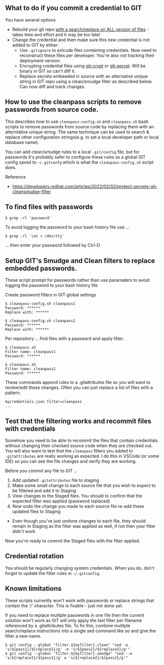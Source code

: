 ## What to do if you commit a credential to GIT

You have several options
- Rebuild your git repo [with a search/replace on ALL version of files](https://stackoverflow.com/questions/46950829/how-to-replace-a-string-in-whole-git-history) - takes time and effort and it may be too late!
- Change the credential and then make sure this new credential is not added to GIT by either: 
  - Use `.gitignore` to exlcude files containing credentials. Now need to reconstruct these files per developer. You're also not tracking their deployment version.
  - Encrypting credential files using [git-crypt](https://github.com/AGWA/git-crypt) or [git-secret](https://git-secret.io/). Will be binary in GIT so can't diff it.
  - Replace secrets embeeded in source with an alternative unique string in GIT repo using a clean/smudge filter as described below. Can now diff and track changes.

## How to use the cleanpass scripts to remove passwords from source code.

This describes how to use `cleanpass-config.sh` and `cleanpass.sh` bash scripts to remove passwords from source code by replacing them with an alterntative unique string.  The same technique can be used to search & replace other configuration strings(e.g. to set a local developer path or local database name). 

You can add clean/smudge rules to a local `.git/config` file, but for passwords it's probably safer to configure these
rules as a global GIT config saved to `~/.gitconfg` which is what the `cleanpass-config.sh` script does.

Reference
- https://developers.redhat.com/articles/2022/02/02/protect-secrets-git-cleansmudge-filter

## To find files with passwords

    $ grep -rl 'password'

To avoid logging the password to your bash history file use ...

    $ grep -rl `cat < /dev/tty`

... then enter your password followed by Ctrl-D

## Setup GIT's Smudge and Clean filters to replace embedded passwords.

These script prompt for passwords rather than use paramaters to avoid logging the password to your bash history file

Create password filters in GIT global settings

    $ cleanpass-config.sh cleanpass1
    Password: ******
    Replace with: ******

    $ cleanpass-config.sh cleanpass2
    Password: ******
    Replace with: ******

Per repository ... find files with a password and apply filter.

    $ cleanpass.sh 
    Filter name: cleanpass1
    Password: ******

    $ cleanpass.sh 
    Filter name: cleanpass2
    Password: ******

These commands append rules to a .gitattributes file so you will want to review/edit these changes.
Often you can just replace a list of files with a pattern.

```
mycredentials.json filter=cleanpass
...
```

## Test that the filtering works and recommit files with credentials

Somehow you need to be able to recommit the files that contain credentials without changing their checked source code when they are checked out.
You will also want to test that the `cleanpass` filters you added to `.gitattributes` are really working as expected. 
I do this in VSCode (or some IDE) so you can see the file changes and verify they are working.

Before you commit any file to GIT ...

1.  Add updated `.gitattributes` file to staging 
2.  Make some small change to each source file that you wish to expect to be filtered and add it to Staging
3.  View changes to the Staged files. You should to confirm that the expected filter was applied (password replaced)
4.  Now undo the change you made to each source file re-add these updated files to Staging
  - Even though you've just undone changes to each file, they should remain in Staging as the filter was applied as well, if not then your filter didn't work

Now you're ready to commit the Staged files with the filter applied.

## Credential rotation

You should be regularly changing system credentials. When you do, don't forget to update the filter rules in `~/.gitconfig`.

## Known limitations

These scripts currently won't work with passwords or replace strings that contain the '/' character. This is fixable - just not done yet.

If you need to replace mulitple passwords in one file then the current solution won't work as GIT will only apply *the last* filter per filename referenced by a .gitattributes file.  To fix this, combine mulitple search/replace instructions into a single sed command like so and give the filter a new name.

    $ git config --global "filter.${myfilter}.clean" "sed -e 's/${pass1}/${replace1}/g' -e 's/${pass2}/${replace2}/g'"
    $ git config --global "filter.${myfilter}.smudge" "sed --e 's/${replace1}/${pass1}/g' e 's/${replace2}/${pass2}/g'"
